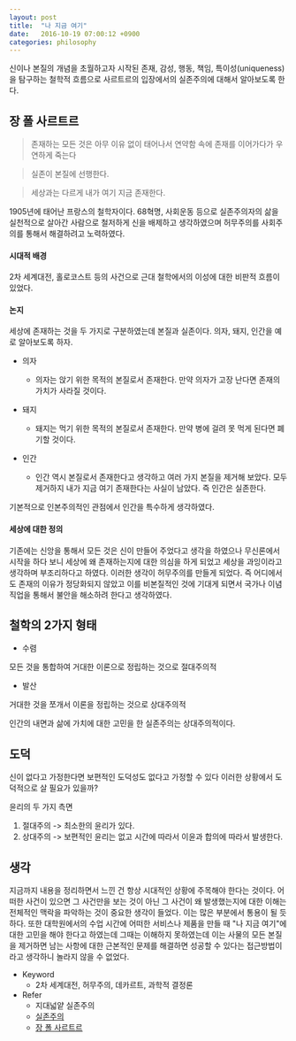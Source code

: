 ```yaml
---
layout: post
title:  "나 지금 여기"
date:   2016-10-19 07:00:12 +0900
categories: philosophy
---
```


신이나 본질의 개념을 초월하고자 시작된 존재, 감성, 행동, 책임, 특이성(uniqueness)을 탐구하는 철학적 흐름으로 사르트르의 입장에서의 실존주의에 대해서 알아보도록 한다.

## 장 폴 사르트르

> 존재하는 모든 것은 아무 이유 없이 태어나서 연약함 속에 존재를 이어가다가 우연하게 죽는다

> 실존이 본질에 선행한다.

> 세상과는 다르게 내가 여기 지금 존재한다.

1905년에 태어난 프랑스의 철학자이다.
68혁명, 사회운동 등으로 실존주의자의 삶을 실천적으로 살아간 사람으로 철저하게 신을 배제하고 생각하였으며 허무주의를 사회주의를 통해서 해결하려고 노력하였다.

#### 시대적 배경

2차 세계대전, 홀로코스트 등의 사건으로 근대 철학에서의 이성에 대한 비판적 흐름이 있었다.

#### 논지

세상에 존재하는 것을 두 가지로 구분하였는데 본질과 실존이다.
의자, 돼지, 인간을 예로 알아보도록 하자.

- 의자
  - 의자는 앉기 위한 목적의 본질로서 존재한다. 만약 의자가 고장 난다면 존재의 가치가 사라질 것이다.

- 돼지
  - 돼지는 먹기 위한 목적의 본질로서 존재한다. 만약 병에 걸려 못 먹게 된다면 폐기할 것이다.

- 인간
  - 인간 역시 본질로서 존재한다고 생각하고 여러 가지 본질을 제거해 보았다. 모두 제거하지 내가 지금 여기 존재한다는 사실이 남았다. 즉 인간은 실존한다.

기본적으로 인본주의적인 관점에서 인간을 특수하게 생각하였다.

#### 세상에 대한 정의

기존에는 신앙을 통해서 모든 것은 신이 만들어 주었다고 생각을 하였으나 무신론에서 시작을 하다 보니 세상에 왜 존재하는지에 대한 의심을 하게 되었고 세상을 과잉이라고 생각하며 부조리하다고 하였다. 이러한 생각이 허무주의를 만들게 되었다.
즉 어디에서도 존재의 이유가 정당화되지 않았고 이를 비본질적인 것에 기대게 되면서 국가나 이념 직업을 통해서 불안을 해소하려 한다고 생각하였다.

## 철학의 2가지 형태

- 수렴

모든 것을 통합하여 거대한 이론으로 정립하는 것으로 절대주의적

- 발산

거대한 것을 쪼개서 이론을 정립하는 것으로 상대주의적

인간의 내면과 삶에 가치에 대한 고민을 한 실존주의는 상대주의적이다.

## 도덕

신이 없다고 가정한다면 보편적인 도덕성도 없다고 가정할 수 있다 이러한 상황에서 도덕적으로 살 필요가 있을까?

윤리의 두 가지 측면

1. 절대주의 -> 최소한의 윤리가 있다.
2. 상대주의 -> 보편적인 윤리는 없고 시간에 따라서 이윤과 합의에 따라서 발생한다.

## 생각

지금까지 내용을 정리하면서 느낀 건 항상 시대적인 상황에 주목해야 한다는 것이다. 어떠한 사건이 있으면 그 사건만을 보는 것이 아닌 그 사건이 왜 발생했는지에 대한 이해는 전체적인 맥락을 파악하는 것이 중요한 생각이 들었다. 이는 많은 부분에서 통용이 될 듯하다. 또한 대학원에서의 수업 시간에 어떠한 서비스나 제품을 만들 때 "나 지금 여기"에 대한 고민을 해야 한다고 하였는데 그때는 이해하지 못하였는데 이는 사물의 모든 본질을 제거하면 남는 사항에 대한 근본적인 문제를 해결하면 성공할 수 있다는 접근방법이라고 생각하니 놀라지 않을 수 없었다.

- Keyword
  - 2차 세계대전, 허무주의, 데카르트, 과학적 결정론
- Refer
  - 지대넓얕 실존주의
  - [실존주의](https://namu.wiki/w/%EC%8B%A4%EC%A1%B4%EC%A3%BC%EC%9D%98)
  - [장 폴 사르트르](https://namu.wiki/w/%EC%9E%A5%20%ED%8F%B4%20%EC%82%AC%EB%A5%B4%ED%8A%B8%EB%A5%B4)
